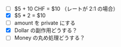 - [ ] $5 + 10 CHF = $10 （レートが 2:1 の場合）
- [x] $5 * 2 = $10
- [ ] amount を private にする
- [x] Dollar の副作用どうする？
- [ ] Money の丸め処理どうする？
